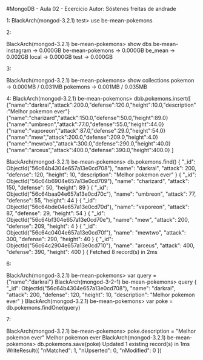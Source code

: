 #MongoDB - Aula 02 - Ecercicio
Autor: Sóstenes freitas de andrade

1:
BlackArch(mongod-3.2.1) test> use be-mean-pokemons

2:

BlackArch(mongod-3.2.1) be-mean-pokemons> show dbs
be-mean-instagram → 0.000GB
be-mean-pokemons  → 0.000GB
be_mean           → 0.002GB
local             → 0.000GB
test              → 0.000GB

3:

BlackArch(mongod-3.2.1) be-mean-pokemons> show collections
pokemon  → 0.000MB / 0.031MB
pokemons → 0.001MB / 0.035MB

4:
BlackArch(mongod-3.2.1) be-mean-pokemons> dbb.pokemons.insert([
{"name":"darkrai","attack":200.0,"defense":120.0,"height":10.0,"description":"Melhor pokemon ever"}
{"name":"charizard","attack":150.0,"defense":50.0,"height":89.0}
{"name":"umbreon","attack":77.0,"defense":55.0,"height":44.0}
{"name":"vaporeon","attack":87.0,"defense":29.0,"height":54.0}
{"name":"mew","attack":200.0,"defense":209.0,"height":4.0}
{"name":"mewtwo","attack":300.0,"defense":290.0,"height":40.0}
{"name":"arceus","attack":400.0,"defense":390.0,"height":400.0}
]

BlackArch(mongod-3.2.1) be-mean-pokemons> db.pokemons.find()
{
      "_id": ObjectId("56c64b4304e657a13e0cd708"),
        "name": "darkrai",
          "attack": 200,
            "defense": 120,
              "height": 10,
                "description": "Melhor pokemon ever"
}
{
      "_id": ObjectId("56c64b6904e657a13e0cd709"),
        "name": "charizard",
          "attack": 150,
            "defense": 50,
              "height": 89
}
{
      "_id": ObjectId("56c64baa04e657a13e0cd70c"),
        "name": "umbreon",
          "attack": 77,
            "defense": 55,
              "height": 44
}
{
      "_id": ObjectId("56c64bde04e657a13e0cd70d"),
        "name": "vaporeon",
          "attack": 87,
            "defense": 29,
              "height": 54
}
{
      "_id": ObjectId("56c64bf304e657a13e0cd70e"),
        "name": "mew",
          "attack": 200,
            "defense": 209,
              "height": 4
}
{
      "_id": ObjectId("56c64c0404e657a13e0cd70f"),
        "name": "mewtwo",
          "attack": 300,
            "defense": 290,
              "height": 40
}
{
      "_id": ObjectId("56c64c2904e657a13e0cd710"),
        "name": "arceus",
          "attack": 400,
            "defense": 390,
              "height": 400
}
{
Fetched 8 record(s) in 2ms

6:

BlackArch(mongod-3.2.1) be-mean-pokemons> var query = {"name":"darkrai"}
BlackArch(mongod-3-2-1) be-mean-pokemons> query
{
      "_id": ObjectId("56c64b4304e657a13e0cd708"),
        "name": "darkrai",
          "attack": 200,
            "defense": 120,
              "height": 10,
                "description": "Melhor pokemon ever"
}
BlackArch(mongod-3.2.1) be-mean-pokemons> var poke = db.pokemons.findOne(query)

7:

BlackArch(mongod-3.2.1) be-mean-pokemons> poke.description = "Melhor pokemon ever"
Melhor pokemon ever
BlackArch(mongod-3.2.1) be-mean-pokemons> db.pokemons.save(poke)
Updated 1 existing record(s) in 1ms
WriteResult({
      "nMatched": 1,
        "nUpserted": 0,
          "nModified": 0
})

